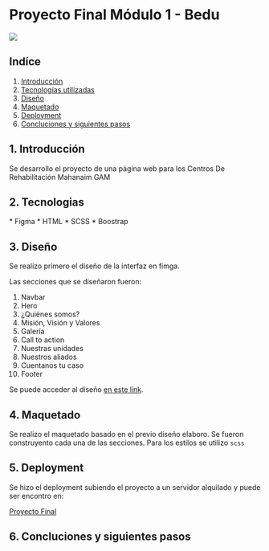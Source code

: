 # Proyecto Final Módulo 1 - Bedu
![](https://scontent.fmex34-1.fna.fbcdn.net/v/t1.6435-9/83637338_2763002317129923_3981066935407214592_n.jpg?_nc_cat=106&ccb=1-5&_nc_sid=e3f864&_nc_eui2=AeFaA3kTmLcLSIHVJfzBg0EkKeac4bAGNR8p5pzhsAY1H-OfgrBPgQE24-mk9y5omAI&_nc_ohc=506R6o7-2DcAX__xLgg&_nc_ht=scontent.fmex34-1.fna&oh=00_AT8WcYpI-YkupoZ-shXc_4mMsCwDrs4i0vOgt0rgYzKwkg&oe=622042F3)


## Indíce
1. <a href='#1-introduccion'>Introducción</a>
2. <a href='#2-tecnologias'>Tecnologías utilizadas</a>
3. <a href='#3-diseño'>Diseño</a>
4. <a href='#4-maquetado'>Maquetado</a>
5. <a href='#5-deployment'>Deployment</a>
6. <a href='#6-concluciones'>Concluciones y siguientes pasos</a>


<h2 id='introduccion'>1. Introducción</h2>
Se desarrollo el proyecto de una página web para los Centros De Rehabilitación Mahanaim GAM

<h2 id='tecnologias'>2. Tecnologias</h2>
* Figma
* HTML
* SCSS
* Boostrap


## 3. Diseño
Se realizo primero el diseño de la interfaz en fimga.

Las secciones que se diseñaron fueron:
1. Navbar
2. Hero
3. ¿Quiénes somos?
4. Misión, Visión y Valores
5. Galería
6. Call to action
7. Nuestras unidades
8. Nuestros aliados
9. Cuentanos tu caso
10. Footer

Se puede acceder al diseño [en este link](https://www.behance.net/gallery/136530869/Proyecto-Final-Modulo-1-Bedu).


<h2 id='Maquedado'>4. Maquetado</h2>
  
Se realizo el maquetado basado en el previo diseño elaboro.
Se fueron construyento cada una de las secciones.
Para los estilos se utilizo `scss`

## 5. Deployment
Se hizo el deployment subiendo el proyecto a un servidor alquilado y puede ser encontro en: 

[Proyecto Final](https://devphantom.org/prototypes/6/index.html)

## 6. Concluciones y siguientes pasos


